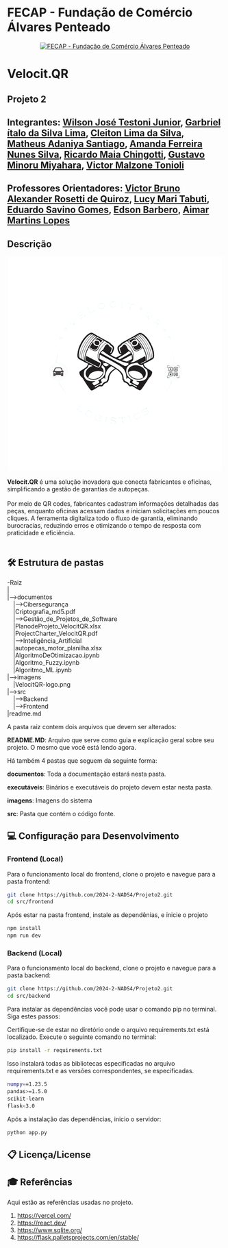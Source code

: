 # FECAP - Fundação de Comércio Álvares Penteado

<p align="center">
<a href= "https://www.fecap.br/"><img src="https://encrypted-tbn0.gstatic.com/images?q=tbn:ANd9GcRhZPrRa89Kma0ZZogxm0pi-tCn_TLKeHGVxywp-LXAFGR3B1DPouAJYHgKZGV0XTEf4AE&usqp=CAU" alt="FECAP - Fundação de Comércio Álvares Penteado" border="0"></a>
</p>

# Velocit.QR

## Projeto 2

## Integrantes: <a href="/">Wilson José Testoni Junior</a>, <a href="/">Garbriel ítalo da Silva Lima</a>, <a href="/">Cleiton Lima da Silva</a>, <a href="/">Matheus Adaniya Santiago</a>, <a href="/">Amanda Ferreira Nunes Silva</a>, <a href="/">Ricardo Maia Chingotti</a>, <a href="/">Gustavo Minoru Miyahara</a>, <a href="/">Victor Malzone Tonioli</a>

## Professores Orientadores: <a href="https://www.linkedin.com/in/victorbarq/">Victor Bruno Alexander Rosetti de Quiroz</a>, <a href="https://www.linkedin.com/in/lucymari/">Lucy Mari Tabuti</a>, <a href="https://www.linkedin.com/in/eduardo-savino-gomes-77833a10/">Eduardo Savino Gomes</a>, <a href="https://www.linkedin.com/in/edsonbarbero/">Edson Barbero</a>, <a href="https://www.linkedin.com/in/aimarlopes/">Aimar Martins Lopes</a>

## Descrição

<p align="center">
  <img src="imagens/VelocitQR-logo.png" alt="Logo">
</p>

<b>Velocit.QR</b> é uma solução inovadora que conecta fabricantes e oficinas, simplificando a gestão de garantias de autopeças.
<br><br>
Por meio de QR codes, fabricantes cadastram informações detalhadas das peças, enquanto oficinas acessam dados e iniciam solicitações em poucos cliques. A ferramenta digitaliza todo o fluxo de garantia, eliminando burocracias, reduzindo erros e otimizando o tempo de resposta com praticidade e eficiência.
<br><br>

## 🛠 Estrutura de pastas

-Raiz<br>
|<br>
|-->documentos<br>
  &emsp;|-->Cibersegurança<br>
  &emsp;|Criptografia_md5.pdf<br>
  &emsp;|-->Gestão_de_Projetos_de_Software<br>
  &emsp;|PlanodeProjeto_VelocitQR.xlsx<br>
  &emsp;|ProjectCharter_VelocitQR.pdf<br>
  &emsp;|-->Inteligência_Artificial<br>
  &emsp;|autopecas_motor_planilha.xlsx<br>
  &emsp;|AlgoritmoDeOtimizacao.ipynb<br>
  &emsp;|Algoritmo_Fuzzy.ipynb<br>
  &emsp;|Algoritmo_ML.ipynb<br>
|-->imagens<br>
  &emsp;|VelocitQR-logo.png<br>
|-->src<br>
  &emsp;|-->Backend<br>
  &emsp;|-->Frontend<br>
|readme.md<br>

A pasta raiz contem dois arquivos que devem ser alterados:

<b>README.MD</b>: Arquivo que serve como guia e explicação geral sobre seu projeto. O mesmo que você está lendo agora.

Há também 4 pastas que seguem da seguinte forma:

<b>documentos</b>: Toda a documentação estará nesta pasta.

<b>executáveis</b>: Binários e executáveis do projeto devem estar nesta pasta.

<b>imagens</b>: Imagens do sistema

<b>src</b>: Pasta que contém o código fonte.

## 💻 Configuração para Desenvolvimento

### Frontend (Local)

Para o funcionamento local do frontend, clone o projeto e navegue para a pasta frontend:

```sh
git clone https://github.com/2024-2-NADS4/Projeto2.git
cd src/frontend
```

Após estar na pasta frontend, instale as dependênias, e inicie o projeto

```sh
npm install
npm run dev
```

### Backend (Local)

Para o funcionamento local do backend, clone o projeto e navegue para a pasta backend:

```sh
git clone https://github.com/2024-2-NADS4/Projeto2.git
cd src/backend
```

Para instalar as dependências você pode usar o comando pip no terminal. Siga estes passos:

Certifique-se de estar no diretório onde o arquivo requirements.txt está localizado.
Execute o seguinte comando no terminal:

```sh
pip install -r requirements.txt
```
Isso instalará todas as bibliotecas especificadas no arquivo requirements.txt e as versões correspondentes, se especificadas.

```sh
numpy==1.23.5
pandas>=1.5.0
scikit-learn
flask<3.0
```

Após a instalação das dependências, inicio o servidor:

```sh
python app.py
```

## 📋 Licença/License

## 🎓 Referências

Aqui estão as referências usadas no projeto.

1. <https://vercel.com/>
2. <https://react.dev/>
3. <https://www.sqlite.org/>
4. <https://flask.palletsprojects.com/en/stable/>

